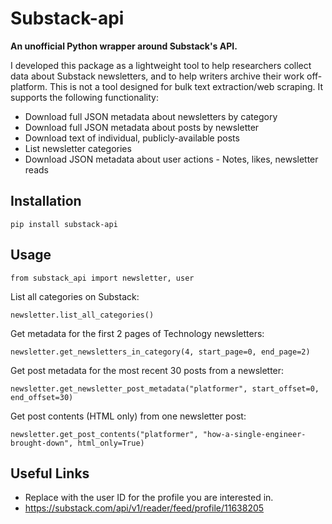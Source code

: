 # Substack-api

**An unofficial Python wrapper around Substack's API.**

I developed this package as a lightweight tool to help researchers collect data about Substack newsletters, and to help writers archive their work off-platform. This is not a tool designed for bulk text extraction/web scraping. It supports the following functionality:

* Download full JSON metadata about newsletters by category
* Download full JSON metadata about posts by newsletter
* Download text of individual, publicly-available posts
* List newsletter categories
* Download JSON metadata about user actions - Notes, likes, newsletter reads

## Installation

`pip install substack-api`

## Usage

```from substack_api import newsletter, user```

List all categories on Substack:

```
newsletter.list_all_categories()
```

Get metadata for the first 2 pages of Technology newsletters:

```
newsletter.get_newsletters_in_category(4, start_page=0, end_page=2)
```

Get post metadata for the most recent 30 posts from a newsletter:

```
newsletter.get_newsletter_post_metadata("platformer", start_offset=0, end_offset=30)
```

Get post contents (HTML only) from one newsletter post:

```
newsletter.get_post_contents("platformer", "how-a-single-engineer-brought-down", html_only=True)
```

## Useful Links
- Replace with the user ID for the profile you are interested in.
- https://substack.com/api/v1/reader/feed/profile/11638205
